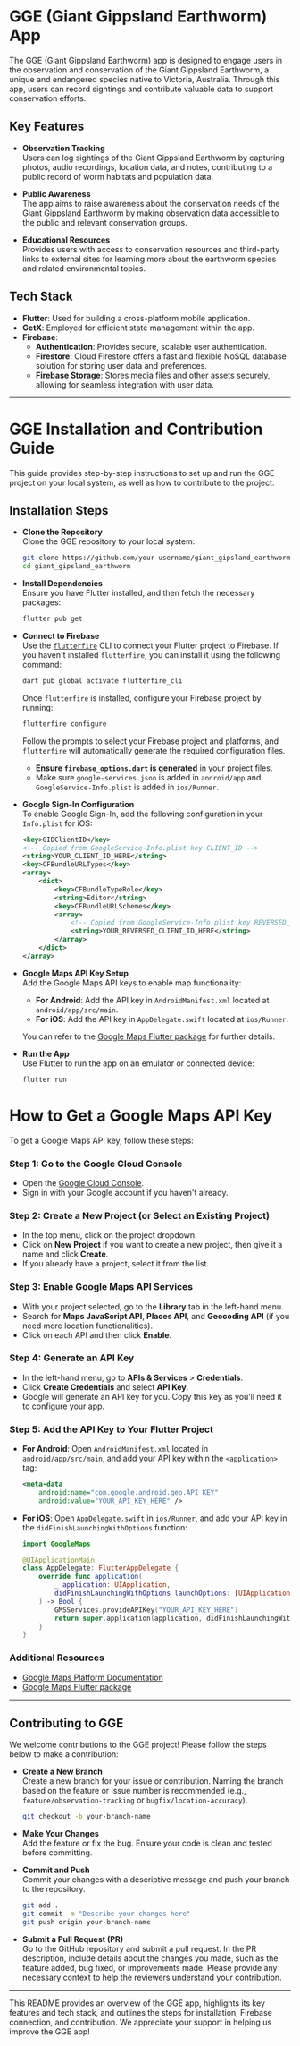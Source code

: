 
# GGE (Giant Gippsland Earthworm) App

The GGE (Giant Gippsland Earthworm) app is designed to engage users in the observation and conservation of the Giant Gippsland Earthworm, a unique and endangered species native to Victoria, Australia. Through this app, users can record sightings and contribute valuable data to support conservation efforts.

## Key Features

- **Observation Tracking**  
  Users can log sightings of the Giant Gippsland Earthworm by capturing photos, audio recordings, location data, and notes, contributing to a public record of worm habitats and population data.

- **Public Awareness**  
  The app aims to raise awareness about the conservation needs of the Giant Gippsland Earthworm by making observation data accessible to the public and relevant conservation groups.

- **Educational Resources**  
  Provides users with access to conservation resources and third-party links to external sites for learning more about the earthworm species and related environmental topics.

## Tech Stack

- **Flutter**: Used for building a cross-platform mobile application.
- **GetX**: Employed for efficient state management within the app.
- **Firebase**: 
  - **Authentication**: Provides secure, scalable user authentication.
  - **Firestore**: Cloud Firestore offers a fast and flexible NoSQL database solution for storing user data and preferences.
  - **Firebase Storage**: Stores media files and other assets securely, allowing for seamless integration with user data.

---

# GGE Installation and Contribution Guide

This guide provides step-by-step instructions to set up and run the GGE project on your local system, as well as how to contribute to the project.

## Installation Steps

- **Clone the Repository**  
   Clone the GGE repository to your local system:

   ```bash
   git clone https://github.com/your-username/giant_gipsland_earthworm.git
   cd giant_gipsland_earthworm
   ```

- **Install Dependencies**  
   Ensure you have Flutter installed, and then fetch the necessary packages:

   ```bash
   flutter pub get
   ```

- **Connect to Firebase**  
   Use the [`flutterfire`](https://firebase.flutter.dev/docs/cli/) CLI to connect your Flutter project to Firebase. If you haven't installed `flutterfire`, you can install it using the following command:

   ```bash
   dart pub global activate flutterfire_cli
   ```

   Once `flutterfire` is installed, configure your Firebase project by running:

   ```bash
   flutterfire configure
   ```

   Follow the prompts to select your Firebase project and platforms, and `flutterfire` will automatically generate the required configuration files.

   - **Ensure `firebase_options.dart` is generated** in your project files.
   - Make sure `google-services.json` is added in `android/app` and `GoogleService-Info.plist` is added in `ios/Runner`.

- **Google Sign-In Configuration**  
   To enable Google Sign-In, add the following configuration in your `Info.plist` for iOS:

   ```xml
   <key>GIDClientID</key>
   <!-- Copied from GoogleService-Info.plist key CLIENT_ID -->
   <string>YOUR_CLIENT_ID_HERE</string>
   <key>CFBundleURLTypes</key>
   <array>
       <dict>
           <key>CFBundleTypeRole</key>
           <string>Editor</string>
           <key>CFBundleURLSchemes</key>
           <array>
               <!-- Copied from GoogleService-Info.plist key REVERSED_CLIENT_ID -->
               <string>YOUR_REVERSED_CLIENT_ID_HERE</string>
           </array>
       </dict>
   </array>
   ```

- **Google Maps API Key Setup**  
   Add the Google Maps API keys to enable map functionality:

   - **For Android**: Add the API key in `AndroidManifest.xml` located at `android/app/src/main`.
   - **For iOS**: Add the API key in `AppDelegate.swift` located at `ios/Runner`.

   You can refer to the [Google Maps Flutter package](https://pub.dev/packages/google_maps_flutter) for further details.

- **Run the App**  
   Use Flutter to run the app on an emulator or connected device:

   ```bash
   flutter run
   ```

# How to Get a Google Maps API Key

To get a Google Maps API key, follow these steps:

### Step 1: Go to the Google Cloud Console
- Open the [Google Cloud Console](https://console.cloud.google.com/).
- Sign in with your Google account if you haven't already.

### Step 2: Create a New Project (or Select an Existing Project)
- In the top menu, click on the project dropdown.
- Click on **New Project** if you want to create a new project, then give it a name and click **Create**.
- If you already have a project, select it from the list.

### Step 3: Enable Google Maps API Services
- With your project selected, go to the **Library** tab in the left-hand menu.
- Search for **Maps JavaScript API**, **Places API**, and **Geocoding API** (if you need more location functionalities).
- Click on each API and then click **Enable**.

### Step 4: Generate an API Key
- In the left-hand menu, go to **APIs & Services** > **Credentials**.
- Click **Create Credentials** and select **API Key**.
- Google will generate an API key for you. Copy this key as you’ll need it to configure your app.

### Step 5: Add the API Key to Your Flutter Project
- **For Android**: Open `AndroidManifest.xml` located in `android/app/src/main`, and add your API key within the `<application>` tag:

   ```xml
   <meta-data
       android:name="com.google.android.geo.API_KEY"
       android:value="YOUR_API_KEY_HERE" />
   ```

- **For iOS**: Open `AppDelegate.swift` in `ios/Runner`, and add your API key in the `didFinishLaunchingWithOptions` function:

   ```swift
   import GoogleMaps

   @UIApplicationMain
   class AppDelegate: FlutterAppDelegate {
       override func application(
           _ application: UIApplication,
           didFinishLaunchingWithOptions launchOptions: [UIApplication.LaunchOptionsKey: Any]?
       ) -> Bool {
           GMSServices.provideAPIKey("YOUR_API_KEY_HERE")
           return super.application(application, didFinishLaunchingWithOptions: launchOptions)
       }
   }
   ```

### Additional Resources
- [Google Maps Platform Documentation](https://developers.google.com/maps/documentation)
- [Google Maps Flutter package](https://pub.dev/packages/google_maps_flutter)

---

## Contributing to GGE

We welcome contributions to the GGE project! Please follow the steps below to make a contribution:

- **Create a New Branch**  
   Create a new branch for your issue or contribution. Naming the branch based on the feature or issue number is recommended (e.g., `feature/observation-tracking` or `bugfix/location-accuracy`).

   ```bash
   git checkout -b your-branch-name
   ```

- **Make Your Changes**  
   Add the feature or fix the bug. Ensure your code is clean and tested before committing.

- **Commit and Push**  
   Commit your changes with a descriptive message and push your branch to the repository.

   ```bash
   git add .
   git commit -m "Describe your changes here"
   git push origin your-branch-name
   ```

- **Submit a Pull Request (PR)**  
   Go to the GitHub repository and submit a pull request. In the PR description, include details about the changes you made, such as the feature added, bug fixed, or improvements made. Please provide any necessary context to help the reviewers understand your contribution.

---

This README provides an overview of the GGE app, highlights its key features and tech stack, and outlines the steps for installation, Firebase connection, and contribution. We appreciate your support in helping us improve the GGE app!
